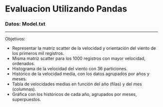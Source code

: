 # Evaluacion Utilizando Pandas
### Datos: Model.txt

---  

Objetivos:  

- Representar la matriz scatter de la velocidad y orientación del viento de los primeros mil registros.
- Misma matriz scatter para los 1000 registros con mayor velocidad, ordenados.
- Histograma de la velocidad del viento con 36 particiones.
- Histórico de la velocidad media, con los datos agrupados por años y meses.
- Tabla de velocidades medias en función del año (filas) y del mes (columnas).
- Gráfica con los históricos de cada año, agrupados por meses, superpuestos.
